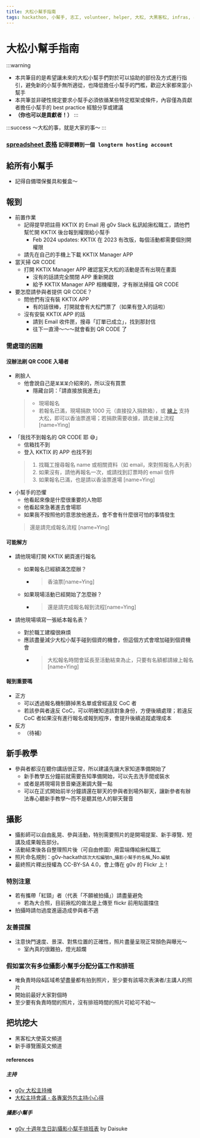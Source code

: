 ```yaml
---
title: 大松小幫手指南
tags: hackathon, 小幫手, 志工, volunteer, helper, 大松, 大黑客松, infras, 基建, 基礎建設
---
```


# 大松小幫手指南

:::warning
- 本共筆目的是希望讓未來的大松小幫手們對於可以協助的部份及方式進行指引，避免新的小幫手無所適從，也降低擔任小幫手的門檻，歡迎大家都來當小幫手
- 本共筆並非硬性規定要求小幫手必須依循某些特定框架或條件，內容僅為貢獻者擔任小幫手的 best practice 經驗分享或建議
- **（你也可以是貢獻者！）**
:::

:::success
～大松的事，就是大家的事～
:::

### [spreadsheet 表格](https://docs.google.com/spreadsheets/d/1uEC0cSncJhAioIqCxBVBTpTXQorRslsdhPsq7mg2grA/edit#gid=0) `記得要轉到一個 longterm hosting account`

## 給所有小幫手
- 記得自備環保餐具和餐盒～

## 報到
- 前置作業
    - 記得提早把註冊 KKTIX 的 Email 用 g0v Slack 私訊給揪松職工，請他們幫忙開 KKTIX 後台報到權限給小幫手
        - Feb 2024 updates: KKTIX 在 2023 有改版，每個活動都需要個別開權限
    - 請先在自己的手機上下載 KKTIX Manager APP
- 當天掃 QR CODE
   - 打開 KKTIX Manager APP 確認當天大松的活動是否有出現在畫面
       - 沒有的話請完全關閉 APP 重新開啟
       - 給予 KKTIX Manager APP 相機權限，才有辦法掃描 QR CODE
- 要怎麼請參與者提供 QR CODE？
    - 問他們有沒有裝 KKTIX APP
        - 有的話很棒，打開就會有大松門票了（如果有登入的話啦）
    - 沒有安裝 KKTIX APP 的話
        - 請到 Email 收件匣，搜尋「訂單已成立」，找到那封信
        - 往下一直滑～～～就會看到 QR CODE 了
### 需處理的困難
#### 沒辦法刷 QR CODE 入場者
- 刷臉人
    - 他會說自己是`某某某`介紹來的，所以沒有買票
        - 隱藏台詞：「請直接放我進去」
    > - 現場報名
    > - 若報名已滿，現場捐款 1000 元（直接投入捐款箱），或 [線上](https://ocf.neticrm.tw/civicrm/contribute/transact?reset=1&id=23) 支持大松，即可以香油票進場；若捐款需要收據，請走線上流程[name=Ying]
- 「我找不到報名的 QR CODE 耶 😅」
    - 信箱找不到
    - 登入 KKTIX 的 APP 也找不到
    > 1. 找職工搜尋報名 name 或相關資料（如 email，來對照報名人列表）
    > 2. 如果沒有，請他再報名一次，或請找到訂票時的 email 信件
    > 3. 如果報名已滿，也是請以香油票進場 [name=Ying]
- 小幫手的恐懼
    - 他看起來像是什麼很重要的人物耶
    - 他看起來急著進去會場耶
    - 如果我不按照他的意思放他進去，會不會有什麼很可怕的事情發生
    > 還是請完成報名流程 [name=Ying]
#### 可能解方
- 請他現場打開 KKTIX 網頁進行報名
    - 如果報名已經額滿怎麼辦？
        - > 香油票[name=Ying]
    - 如果現場活動已經開始了怎麼辦？
        - > 還是請完成報名報到流程[name=Ying]

- 請他現場填寫一張紙本報名表？
    - 對於職工建檔很麻煩
    - 應該盡量減少大松小幫手碰到個資的機會，但這個方式會增加碰到個資機會
        - > 大松報名時間會延長至活動結束為止，只要有名額都請線上報名[name=Ying]

#### 報到重要嗎
- 正方
    - 可以透過報名機制篩掉黑名單或曾經違反 CoC 者
    - 若該參與者違反 CoC，可以明確知道該對象身份，方便後續處理；若違反 CoC 者如果沒有進行報名或報到程序，會提升後續追蹤處理成本
- 反方
    - （待補）

## 新手教學
- 參與者都沒在聽你講話很正常，所以建議先讓大家知道準備開始了
    - 新手教學五分鐘前就需要告知準備開始，可以先去洗手間或裝水
    - 或者是將現場背景音樂逐漸調大聲一點
    - 可以在正式開始前半分鐘請還在聊天的參與者到場外聊天，讓新參者有辦法專心聽新手教學～而不是聽其他人的聊天聲音

## 攝影

- 攝影師可以自由亂晃、參與活動，特別需要照片的是開場提案、新手導覽、短講及成果報告部分。
- 活動結束後各自整理照片後（可自由修圖）用雲端傳給揪松職工
- 照片命名規則：g0v-hackath`該次大松編號`n_`攝影小幫手的名稱`_No.`編號`
- 最終照片釋出授權為 CC-BY-SA 4.0，會上傳在 g0v 的 Flickr 上！


### 特別注意
- 若有攜帶「紅頸」者（代表「不願被拍攝」）請盡量避免
    - 若為大合照，目前揪松的做法是上傳至 flickr 前用貼圖擋住
- 拍攝時請勿過度進逼造成參與者不適

### 友善提醒
- 注意快門速度、景深、對焦位置的正確性，照片盡量呈現正常顏色與曝光～
    - 室內真的很難拍，燈光超爛
    
### 假如當次有多位攝影小幫手分配分區工作和排班
- 唯負責時段&區域希望盡量都有拍到照片，至少要有該場次表演者/主講人的照片
- 開始前最好大家對個時
- 至少要有負責時間的照片，沒有排班時間的照片可給可不給～


## 把坑挖大
- 黑客松大使英文頻道
- 新手導覽團英文頻道

#### references

##### 主持
- [g0v 大松主持棒](/w_lvezP3RsWyXAtXiAvSkw)
- [大松主持會議 - 各專案外包主持小心得](https://g0v.hackmd.io/KuFxtnGoSCGwJtdYucXXsA?view)

##### 攝影小幫手
- [g0v 十週年生日趴攝影小幫手排班表](/bxJ09KaVTd-qP3lRcRzT7Q) by Daisuke